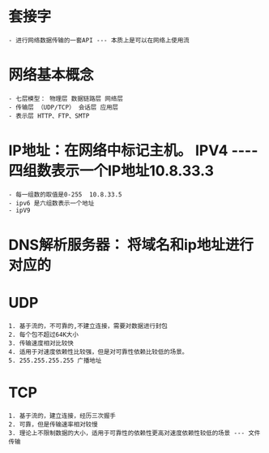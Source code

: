 # 套接字
    - 进行网络数据传输的一套API --- 本质上是可以在网络上使用流
# 网络基本概念
    - 七层模型： 物理层 数据链路层 网络层 
    - 传输层 （UDP/TCP） 会话层 应用层 
    - 表示层 HTTP、FTP、SMTP

# IP地址：在网络中标记主机。 IPV4 ---- 四组数表示一个IP地址10.8.33.3
    - 每一组数的取值是0-255  10.8.33.5
    - ipv6 是六组数表示一个地址
    - ipV9  

# DNS解析服务器： 将域名和ip地址进行对应的

# UDP
    1. 基于流的，不可靠的,不建立连接，需要对数据进行封包
    2. 每个包不超过64K大小
    3. 传输速度相对比较快
    4. 适用于对速度依赖性比较强，但是对可靠性依赖比较低的场景。
    5. 255.255.255.255 广播地址
# TCP
    1. 基于流的，建立连接，经历三次握手
    2. 可靠，但是传输速率相对较慢
    3. 理论上不限制数据的大小，适用于可靠性的依赖性更高对速度依赖性较低的场景 --- 文件传输